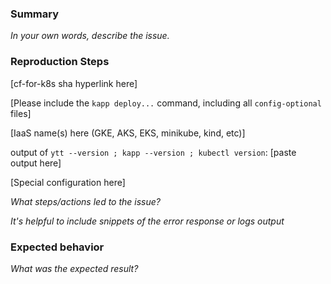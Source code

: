 ### Summary

_In your own words, describe the issue._

### Reproduction Steps
[cf-for-k8s sha hyperlink here]

[Please include the `kapp deploy...` command, including all `config-optional` files]

[IaaS name(s) here (GKE, AKS, EKS, minikube, kind, etc)]

output of `ytt --version ; kapp --version ; kubectl version`:
[paste output here]

[Special configuration here]

_What steps/actions led to the issue?_

_It's helpful to include snippets of the error response or logs output_

### Expected behavior

_What was the expected result?_
